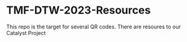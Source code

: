 # TMF-DTW-2023-Resources
This repo is the target for several QR codes. There are resoures to our Catalyst Project
